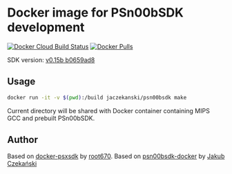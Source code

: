 # Docker image for PSn00bSDK development

[![Docker Cloud Build Status](https://img.shields.io/docker/cloud/build/jaczekanski/psn00bsdk.svg)](https://cloud.docker.com/repository/docker/jaczekanski/psn00bsdk/builds)
[![Docker Pulls](https://img.shields.io/docker/pulls/jaczekanski/psn00bsdk.svg)](https://cloud.docker.com/u/root670/repository/docker/jaczekanski/psn00bsdk)

SDK version: [v0.15b b0659ad8](https://github.com/Lameguy64/PSn00bSDK/commit/b0659ad85b7aa6e74d2c3eac29281636a0c2bc5e)

## Usage

```bash
docker run -it -v $(pwd):/build jaczekanski/psn00bsdk make
```

Current directory will be shared with Docker container containing MIPS GCC and prebuilt PSn00bSDK.

## Author



Based on [docker-psxsdk](https://github.com/root670/docker-psxsdk) by [root670](https://github.com/root670).
Based on [psn00bsdk-docker](https://github.com/JaCzekanski/psn00bsdk-docker) by [Jakub Czekański](https://github.com/JaCzekanski)



